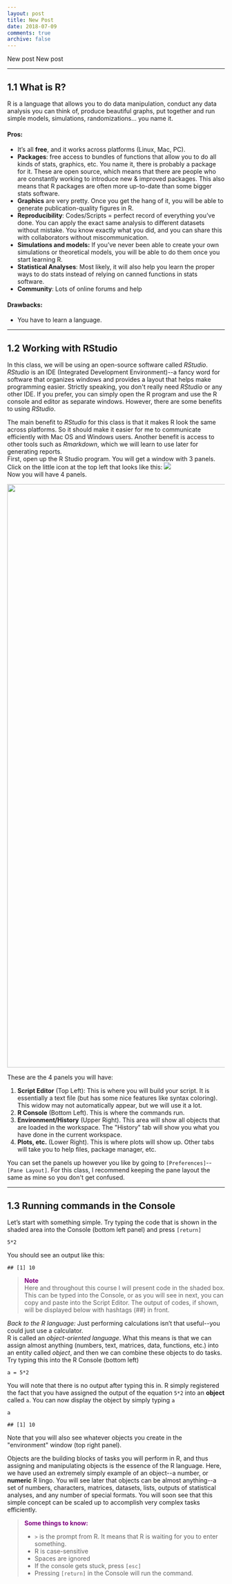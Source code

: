 ```yaml
---
layout: post
title: New Post
date: 2018-07-09
comments: true
archive: false
---
```

New post New post

------------------------------------------------------------------------

1.1 What is R?
--------------

R is a language that allows you to do data manipulation, conduct any
data analysis you can think of, produce beautiful graphs, put together
and run simple models, simulations, randomizations... you name it.

#### Pros:

-   It’s all **free**, and it works across platforms (Linux, Mac, PC).  
-   **Packages**: free access to bundles of functions that allow you to
    do all kinds of stats, graphics, etc. You name it, there is probably
    a package for it. These are open source, which means that there are
    people who are constantly working to introduce new & improved
    packages. This also means that R packages are often more up-to-date
    than some bigger stats software.
-   **Graphics** are very pretty. Once you get the hang of it, you will
    be able to generate publication-quality figures in R.  
-   **Reproducibility**: Codes/Scripts = perfect record of everything
    you’ve done. You can apply the exact same analysis to different
    datasets without mistake. You know exactly what you did, and you can
    share this with collaborators without miscommunication.  
-   **Simulations and models:** If you’ve never been able to create your
    own simulations or theoretical models, you will be able to do them
    once you start learning R.  
-   **Statistical Analyses**: Most likely, it will also help you learn
    the proper ways to do stats instead of relying on canned functions
    in stats software.  
-   **Community**: Lots of online forums and help

#### Drawbacks:

-   You have to learn a language.

------------------------------------------------------------------------

1.2 Working with RStudio
------------------------

In this class, we will be using an open-source software called
*RStudio*. *RStudio* is an IDE (Integrated Development Environment)--a
fancy word for software that organizes windows and provides a layout
that helps make programming easier. Strictly speaking, you don't really
need *RStudio* or any other IDE. If you prefer, you can simply open the
R program and use the R console and editor as separate windows. However,
there are some benefits to using *RStudio*.

The main benefit to *RStudio* for this class is that it makes R look the
same across platforms. So it should make it easier for me to communicate
efficiently with Mac OS and Windows users. Another benefit is access to
other tools such as *Rmarkdown*, which we will learn to use later for
generating reports.  
First, open up the R Studio program. You will get a window with 3
panels. Click on the little icon at the top left that looks like this:
![](image/icon1.png)  
Now you will have 4 panels.

<img src="image/panels.png" width="1352" style="display: block; margin: auto;" />

These are the 4 panels you will have:

1.  **Script Editor** (Top Left): This is where you will build your
    script. It is essentially a text file (but has some nice features
    like syntax coloring). This widow may not automatically appear, but
    we will use it a lot.
2.  **R Console** (Bottom Left). This is where the commands run.
3.  **Environment/History** (Upper Right). This area will show all
    objects that are loaded in the workspace. The "History" tab will
    show you what you have done in the current workspace.  
4.  **Plots, etc.** (Lower Right). This is where plots will show up.
    Other tabs will take you to help files, package manager, etc.

You can set the panels up however you like by going to
`[Preferences]`--`[Pane Layout]`. For this class, I recommend keeping
the pane layout the same as mine so you don't get confused.

------------------------------------------------------------------------

1.3 Running commands in the Console
-----------------------------------

Let’s start with something simple. Try typing the code that is shown in
the shaded area into the Console (bottom left panel) and press
`[return]`

    5*2

You should see an output like this:

    ## [1] 10

> <span style="color:purple">**Note**</span>  
> Here and throughout this course I will present code in the shaded box.
> This can be typed into the Console, or as you will see in next, you
> can copy and paste into the Script Editor. The output of codes, if
> shown, will be displayed below with hashtags (\#\#) in front.

*Back to the R language:* Just performing calculations isn’t that
useful--you could just use a calculator.  
R is called an *object-oriented language*. What this means is that we
can assign almost anything (numbers, text, matrices, data, functions,
etc.) into an entity called *object*, and then we can combine these
objects to do tasks. Try typing this into the R Console (bottom left)

    a = 5*2

You will note that there is no output after typing this in. R simply
registered the fact that you have assigned the output of the equation
`5*2` into an **object** called `a`. You can now display the object by
simply typing `a`

    a

    ## [1] 10

Note that you will also see whatever objects you create in the
"environment" window (top right panel).

Objects are the building blocks of tasks you will perform in R, and thus
assigning and manipulating objects is the essence of the R language.
Here, we have used an extremely simply example of an object--a number,
or **numeric** R lingo. You will see later that objects can be almost
anything--a set of numbers, characters, matrices, datasets, lists,
outputs of statistical analyses, and any number of special formats. You
will soon see that this simple concept can be scaled up to accomplish
very complex tasks efficiently.

> <span style="color:purple">**Some things to know:**</span>
>
> -   `>` is the prompt from R. It means that R is waiting for you to
>     enter something.
> -   R is case-sensitive
> -   Spaces are ignored
> -   If the console gets stuck, press `[esc]`
> -   Pressing `[return]` in the Console will run the command.
